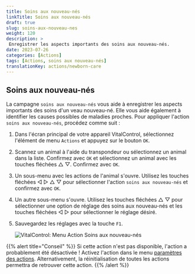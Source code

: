 ```yaml
---
title: Soins aux nouveau-nés
linkTitle: Soins aux nouveau-nés
draft: true
slug: soins-aux-nouveau-nes
weight: 120
description: >
 Enregistrer les aspects importants des soins aux nouveau-nés.
date: 2023-07-26
categories: [Actions]
tags: [Actions, soins aux nouveau-nés]
translationKey: actions/newborn-care
---
```


## Soins aux nouveau-nés

La campagne `soins aux nouveau-nés` vous aide à enregistrer les aspects importants des soins d'un veau nouveau-né. Elle vous aide également à identifier les causes possibles de maladies
proches. Pour appliquer l'action `soins aux nouveau-nés`, procédez comme suit :

1. Dans l'écran principal de votre appareil VitalControl, sélectionnez l'élément de menu `Actions` et appuyez sur le bouton `OK`.

2. Scannez un animal à l'aide du transpondeur ou sélectionnez un animal dans la liste. Confirmez avec `OK` et sélectionnez un animal avec les touches fléchées △ ▽. Confirmez avec `OK`.

3. Un sous-menu avec les actions de l'animal s'ouvre. Utilisez les touches fléchées ◁ ▷ △ ▽ pour sélectionner l'action `soins aux nouveau-nés` et confirmez avec `OK`.

4. Un autre sous-menu s'ouvre. Utilisez les touches fléchées △ ▽ pour sélectionner une option de réglage des soins aux nouveau-nés et les touches fléchées ◁ ▷ pour sélectionner le réglage désiré.

5. Sauvegardez les réglages avec la touche `F1`.

    ![VitalControl: Menu Action Soins aux nouveau-nés](../images/newborncare.png "Soins aux nouveau-nés")

{{% alert title="Conseil" %}}
Si cette action n'est pas disponible, l'action a probablement été désactivée ! Activez l'action dans le menu [paramètres des actions](../settings/). Alternativement, la réinitialisation de toutes les actions permettra de retrouver cette action.
{{% /alert %}}
